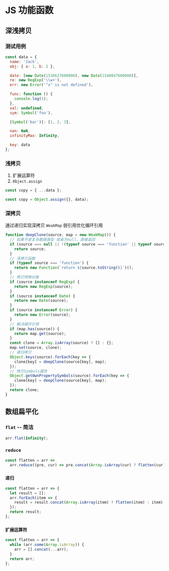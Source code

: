 # JS 功能函数

## 深浅拷贝

### 测试用例

```JavaScript
const data = {
  name: 'Jack',
  obj: { a: 1, b: 2 },

  date: [new Date(1536627600000), new Date(1540047600000)],
  re: new RegExp('\\w+'),
  err: new Error('"x" is not defined'),

  func: function () {
    console.log(1);
  },
  val: undefined,
  sym: Symbol('foo'),

  [Symbol('bar')]: [1, 2, 3],

  nan: NaN,
  infinityMax: Infinity,

  key: data
};
```

### 浅拷贝

1. 扩展运算符
2. `Object.assign`

```JavaScript
const copy = { ...data };

const copy = Object.assign({}, data);
```

### 深拷贝

通过递归实现深拷贝 `WeakMap` 弱引用优化循环引用

```JavaScript
function deepClone(source, map = new WeakMap()) {
  // 如果不是复杂数据类型 或者为null，直接返回
  if (source === null || !(typeof source === 'function' || typeof source === 'object')) {
    return source;
  }
  // 深拷贝函数
  if (typeof source === 'function') {
    return new Function(`return ${source.toString()}`)();
  }
  // 拷贝特殊对象
  if (source instanceof RegExp) {
    return new RegExp(source);
  }
  if (source instanceof Date) {
    return new Date(source);
  }
  if (source instanceof Error) {
    return new Error(source);
  }
  // 解决循环引用
  if (map.has(source)) {
    return map.get(source);
  }
  const clone = Array.isArray(source) ? [] : {};
  map.set(source, clone);
  // 递归拷贝
  Object.keys(source).forEach(key => {
    clone[key] = deepClone(source[key], map);
  });
  // 拷贝Symbols属性
  Object.getOwnPropertySymbols(source).forEach(key => {
    clone[key] = deepClone(source[key], map);
  });
  return clone;
}
```

## 数组扁平化

### `flat` -- 简洁

```JavaScript
arr.flat(Infinity);
```

### `reduce`

```JavaScript
const flatten = arr =>
  arr.reduce((pre, cur) => pre.concat(Array.isArray(cur) ? flatten(cur) : cur), []);
```

### `递归`

```JavaScript
const flatten = arr => {
  let result = [];
  arr.forEach(item => {
    result = result.concat(Array.isArray(item) ? flatten(item) : item);
  });
  return result;
};
```

### `扩展运算符`

```JavaScript
const flatten = arr => {
  while (arr.some(Array.isArray)) {
    arr = [].concat(...arr);
  }
  return arr;
};
```
